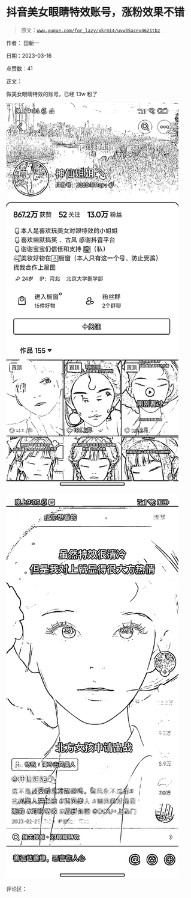 # 抖音美女眼睛特效账号，涨粉效果不错

> 原文：[`www.yuque.com/for_lazy/xkrm14/uvw35acev4621tbz`](https://www.yuque.com/for_lazy/xkrm14/uvw35acev4621tbz)

作者： 田新一

日期：2023-03-16

点赞数：41

正文：

做美女眼睛特效的账号，已经 13w 粉了

![](img/77ad78059d55793bd7858b400670dc79.png)  

![](img/f9c331c82629a774aad614af6f8afb32.png)  

评论区：



